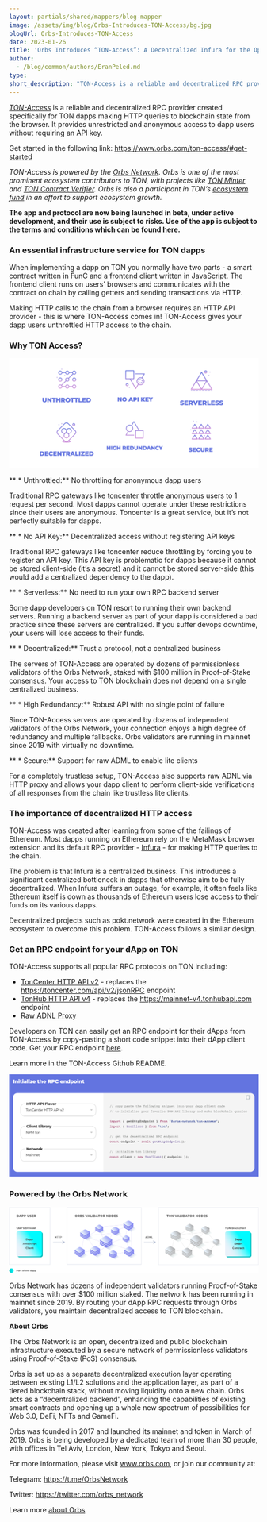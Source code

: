 ```yaml
---
layout: partials/shared/mappers/blog-mapper
image: /assets/img/blog/Orbs-Introduces-TON-Access/bg.jpg
blogUrl: Orbs-Introduces-TON-Access
date: 2023-01-26
title: 'Orbs Introduces “TON-Access”: A Decentralized Infura for the Open Network (TON)'
author:
  - /blog/common/authors/EranPeled.md
type:
short_description: "TON-Access is a reliable and decentralized RPC provider created specifically for TON dapps making HTTP queries to blockchain state from the browser. It provides unrestricted and anonymous access to dapp users without requiring an API key."
---
```


_[TON-Access](https://www.orbs.com/ton-access/)_ is a reliable and decentralized RPC provider created specifically for TON dapps making HTTP queries to blockchain state from the browser. It provides unrestricted and anonymous access to dapp users without requiring an API key.

Get started in the following link:
https://www.orbs.com/ton-access/#get-started

_TON-Access is powered by the [Orbs Network](https://www.orbs.com/). Orbs is one of the most prominent ecosystem contributors to TON, with projects like [TON Minter](https://minter.ton.org) and [TON Contract Verifier](https://tonverifier.live). Orbs is also a participant in TON’s [ecosystem fund](https://cointelegraph.com/news/new-250m-toncoin-fund-targets-dex-and-nft-tools-on-ton-blockchain) in an effort to support ecosystem growth._ 

**The app and protocol are now being launched in beta, under active development, and their use is subject to risks. Use of the app is subject to the terms and conditions which can be found [here](https://drive.google.com/file/d/1M94rXb1Ul4WfuUYKdZxTJrQBbhECPsFP/view?usp=share_link).**

### An essential infrastructure service for TON dapps

When implementing a dapp on TON you normally have two parts - a smart contract written in FunC and a frontend client written in JavaScript. The frontend client runs on users’ browsers and communicates with the contract on chain by calling getters and sending transactions via HTTP.

Making HTTP calls to the chain from a browser requires an HTTP API provider - this is where TON-Access comes in! TON-Access gives your dapp users unthrottled HTTP access to the chain.

### Why TON Access?

![Access](/assets/img/blog/Orbs-Introduces-TON-Access/image1.png)


** * Unthrottled:** No throttling for anonymous dapp users

Traditional RPC gateways like [toncenter](https://toncenter.com/) throttle anonymous users to 1 request per second. Most dapps cannot operate under these restrictions since their users are anonymous. Toncenter is a great service, but it’s not perfectly suitable for dapps.

** * No API Key:** Decentralized access without registering API keys

Traditional RPC gateways like toncenter reduce throttling by forcing you to register an API key. This API key is problematic for dapps because it cannot be stored client-side (it’s a secret) and it cannot be stored server-side (this would add a centralized dependency to the dapp).

** * Serverless:** No need to run your own RPC backend server

Some dapp developers on TON resort to running their own backend servers. Running a backend server as part of your dapp is considered a bad practice  since these servers are centralized. If you suffer devops downtime, your users will lose access to their funds.

** * Decentralized:** Trust a protocol, not a centralized business

The servers of TON-Access are operated by dozens of permissionless validators of the Orbs Network, staked with $100 million in Proof-of-Stake consensus. Your access to TON blockchain does not depend on a single centralized business.

** * High Redundancy:** Robust API with no single point of failure

Since TON-Access servers are operated by dozens of independent validators of the Orbs Network, your connection enjoys a high degree of redundancy and multiple fallbacks. Orbs validators are running in mainnet since 2019 with virtually no downtime.

** * Secure:** Support for raw ADML to enable lite clients

For a completely trustless setup, TON-Access also supports raw ADNL via HTTP proxy and allows your dapp client to perform client-side verifications of all responses from the chain like trustless lite clients.

### The importance of decentralized HTTP access

TON-Access was created after learning from some of the failings of Ethereum. Most dapps running on Ethereum rely on the MetaMask browser extension and its default RPC provider - [Infura](https://www.infura.io/) - for making HTTP queries to the chain. 

The problem is that Infura is a centralized business. This introduces a significant centralized bottleneck in dapps that otherwise aim to be fully decentralized. When Infura suffers an outage, for example, it often feels like Ethereum itself is down as thousands of Ethereum users lose access to their funds on its various dapps.

Decentralized projects such as pokt.network were created in the Ethereum ecosystem to overcome this problem. TON-Access follows a similar design.

### Get an RPC endpoint for your dApp on TON

TON-Access supports all popular RPC protocols on TON including:

- [TonCenter HTTP API v2](https://toncenter.com/api/v2/) - replaces the https://toncenter.com/api/v2/jsonRPC endpoint
- [TonHub HTTP API v4](https://github.com/ton-foundation/ton-api-v4) - replaces the https://mainnet-v4.tonhubapi.com endpoint
- [Raw ADNL Proxy](https://github.com/ton-community/ton-lite-client)

Developers on TON can easily get an RPC endpoint for their dApps from TON-Access by copy-pasting a short code snippet into their dApp client code. Get your RPC endpoint [here](https://www.orbs.com/ton-access/#get-started).

Learn more in the TON-Access Github README.

![rpc](/assets/img/blog/Orbs-Introduces-TON-Access/image2.png)



### Powered by the Orbs Network

![chart](/assets/img/blog/Orbs-Introduces-TON-Access/image3.png)


Orbs Network has dozens of independent validators running Proof-of-Stake consensus with over $100 million staked. The network has been running in mainnet since 2019. By routing your dApp RPC requests through Orbs validators, you maintain decentralized access to TON blockchain.


<div class='line-separator'> </div>

**About Orbs**

The Orbs Network is an open, decentralized and public blockchain infrastructure executed by a secure network of permissionless validators using Proof-of-Stake (PoS) consensus.

Orbs is set up as a separate decentralized execution layer operating between existing L1/L2 solutions and the application layer, as part of a tiered blockchain stack, without moving liquidity onto a new chain. Orbs acts as a “decentralized backend”, enhancing the capabilities of existing smart contracts and opening up a whole new spectrum of possibilities for Web 3.0, DeFi, NFTs and GameFi.

Orbs was founded in 2017 and launched its mainnet and token in March of 2019. Orbs is being developed by a dedicated team of more than 30 people, with offices in Tel Aviv, London, New York, Tokyo and Seoul.

For more information, please visit www.orbs.com, or join our community at:

Telegram: https://t.me/OrbsNetwork

Twitter: https://twitter.com/orbs_network

Learn more [about Orbs](https://www.orbs.com/Orbs-A-Re-introduction/)

